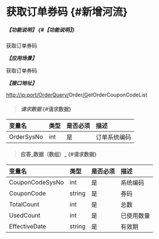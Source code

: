 # 获取订单券码 {#新增河流}

##### _【功能说明】_ {#【功能说明】}

获取订单券码

_**【应用场景】**_

获取订单券码

_**【接口地址】**_

[http://ip:port/OrderQuery/](http://ip:port/HMAction/River/AddRiver)Order[/G](http://ip:port/HMAction/River/AddRiver)etOrderCouponCodeList

> #### _请求数据_ {#请求数据}

| 变量名 | 类型 | 是否必须 | 描述 |
| :--- | :--- | :--- | :--- |
| OrderSysNo | int | 是 | 订单系统编码 |

> #### 应答_数据（数组）_ {#请求数据}

| 变量名 | 类型 | 是否必须 | 描述 |
| :--- | :--- | :--- | :--- |
| CouponCodeSysNo | int | 是 | 系统编码 |
| CouponCode | string | 是 | 券码 |
| TotalCount | int | 是 | 总数 |
| UsedCount | int | 是 | 已使用数量 |
| EffectiveDate | string | 是 | 有效期 |



